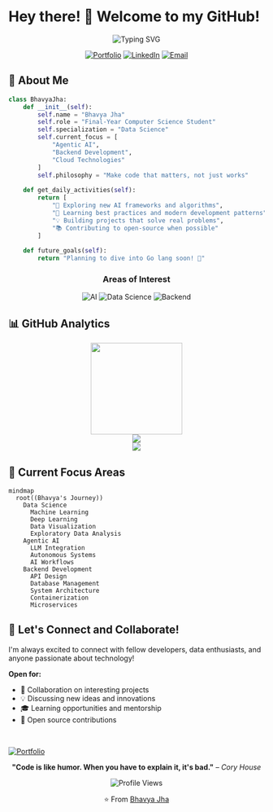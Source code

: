 # Hey there! 👋 Welcome to my GitHub!

<div align="center">
  <img src="https://readme-typing-svg.herokuapp.com?font=Fira+Code&weight=600&size=28&pause=500&color=6C8AE4&background=0B0F1900&center=true&vCenter=true&width=600&lines=I'm+Bhavya+Jha;Final-Year+CS+Student;AI+%26+Backend+Explorer" alt="Typing SVG" />
</div>

<div align="center">
  
  [![Portfolio](https://img.shields.io/badge/Portfolio-FF5722?style=for-the-badge&logo=todoist&logoColor=white)](https://my-portfolio-5rq6-delta.vercel.app/)
  [![LinkedIn](https://img.shields.io/badge/LinkedIn-0077B5?style=for-the-badge&logo=linkedin&logoColor=white)](https://www.linkedin.com/in/bhavya-jha-52461b250/)
  [![Email](https://img.shields.io/badge/Gmail-D14836?style=for-the-badge&logo=gmail&logoColor=white)](mailto:bhavyajha1404@gmail.com)
  
</div>


## 🚀 About Me

```python
class BhavyaJha:
    def __init__(self):
        self.name = "Bhavya Jha"
        self.role = "Final-Year Computer Science Student"
        self.specialization = "Data Science"
        self.current_focus = [
            "Agentic AI", 
            "Backend Development", 
            "Cloud Technologies"
        ]
        self.philosophy = "Make code that matters, not just works"
        
    def get_daily_activities(self):
        return [
            "🔭 Exploring new AI frameworks and algorithms",
            "🌱 Learning best practices and modern development patterns",
            "💡 Building projects that solve real problems",
            "📚 Contributing to open-source when possible"
        ]
        
    def future_goals(self):
        return "Planning to dive into Go lang soon! 🐹"
```

<div align="center">

### Areas of Interest
![AI](https://img.shields.io/badge/Artificial_Intelligence-4285F4?style=for-the-badge&logo=google-assistant&logoColor=white)
![Data Science](https://img.shields.io/badge/Data_Science-FF6B6B?style=for-the-badge&logo=kaggle&logoColor=white)
![Backend](https://img.shields.io/badge/Backend_Development-4CAF50?style=for-the-badge&logo=node.js&logoColor=white)

</div>

## 📊 GitHub Analytics

<div align="center">
  <img height="180em" src="https://github-readme-stats.vercel.app/api/top-langs/?username=04bhavyaa&layout=compact&langs_count=8&theme=tokyonight"/>
</div>

<div align="center">
  <img src="https://github-readme-activity-graph.vercel.app/graph?username=04bhavyaa&theme=tokyo-night&bg_color=1a1b27&color=70a5fd&line=70a5fd&point=bf91f3&area=true&hide_border=true" />
</div>

<div align="center">
  <img src="https://github-profile-trophy.vercel.app/?username=04bhavyaa&theme=tokyonight&no-frame=true&no-bg=true&margin-w=4" />
</div>

## 🎯 Current Focus Areas

```mermaid
mindmap
  root((Bhavya's Journey))
    Data Science
      Machine Learning
      Deep Learning
      Data Visualization
      Exploratory Data Analysis
    Agentic AI
      LLM Integration
      Autonomous Systems
      AI Workflows
    Backend Development
      API Design
      Database Management
      System Architecture
      Containerization
      Microservices
```

## 🤝 Let's Connect and Collaborate!

  
  I'm always excited to connect with fellow developers, data enthusiasts, and anyone passionate about technology!
  
  **Open for:**
  - 🤝 Collaboration on interesting projects
  - 💡 Discussing new ideas and innovations
  - 🎓 Learning opportunities and mentorship
  - 🚀 Open source contributions
  
  <br/>
  
  [![Portfolio](https://img.shields.io/badge/Check_out_my_Portfolio-FF5722?style=for-the-badge&logo=todoist&logoColor=white)](https://my-portfolio-5rq6-delta.vercel.app/)
  

<div align="center">
  
  **"Code is like humor. When you have to explain it, it's bad."** *– Cory House*
  
</div>

<div align="center">
  <img src="https://komarev.com/ghpvc/?username=04bhavyaa&label=Profile%20views&color=0e75b6&style=flat" alt="Profile Views" />
  
  ⭐️ From [Bhavya Jha](https://github.com/04bhavyaa)
</div>
